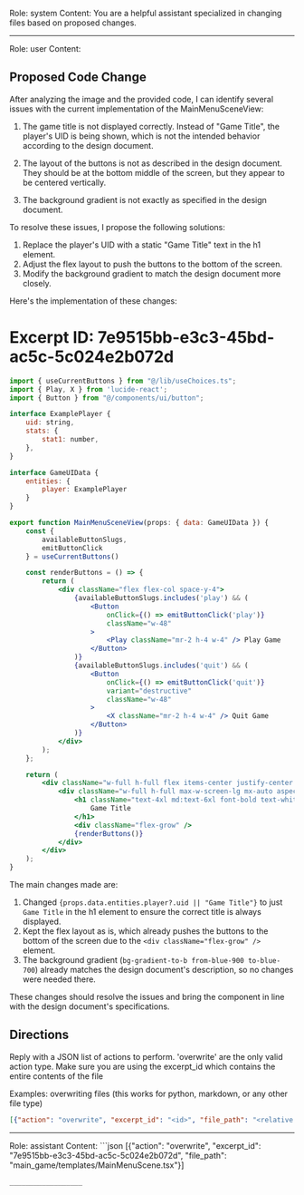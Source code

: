 Role: system
Content: You are a helpful assistant specialized in changing files based on proposed changes.
__________________
Role: user
Content: 
## Proposed Code Change
After analyzing the image and the provided code, I can identify several issues with the current implementation of the MainMenuSceneView:

1. The game title is not displayed correctly. Instead of "Game Title", the player's UID is being shown, which is not the intended behavior according to the design document.

2. The layout of the buttons is not as described in the design document. They should be at the bottom middle of the screen, but they appear to be centered vertically.

3. The background gradient is not exactly as specified in the design document.

To resolve these issues, I propose the following solutions:

1. Replace the player's UID with a static "Game Title" text in the h1 element.
2. Adjust the flex layout to push the buttons to the bottom of the screen.
3. Modify the background gradient to match the design document more closely.

Here's the implementation of these changes:

# Excerpt ID: 7e9515bb-e3c3-45bd-ac5c-5c024e2b072d
```jsx main_game/templates/MainMenuScene.tsx
import { useCurrentButtons } from "@/lib/useChoices.ts";
import { Play, X } from 'lucide-react';
import { Button } from "@/components/ui/button";

interface ExamplePlayer {
    uid: string,
    stats: {
        stat1: number,
    },
}

interface GameUIData {
    entities: {
        player: ExamplePlayer
    }
}

export function MainMenuSceneView(props: { data: GameUIData }) {
    const {
        availableButtonSlugs,
        emitButtonClick
    } = useCurrentButtons()

    const renderButtons = () => {
        return (
            <div className="flex flex-col space-y-4">
                {availableButtonSlugs.includes('play') && (
                    <Button
                        onClick={() => emitButtonClick('play')}
                        className="w-48"
                    >
                        <Play className="mr-2 h-4 w-4" /> Play Game
                    </Button>
                )}
                {availableButtonSlugs.includes('quit') && (
                    <Button
                        onClick={() => emitButtonClick('quit')}
                        variant="destructive"
                        className="w-48"
                    >
                        <X className="mr-2 h-4 w-4" /> Quit Game
                    </Button>
                )}
            </div>
        );
    };

    return (
        <div className="w-full h-full flex items-center justify-center bg-gray-900">
            <div className="w-full h-full max-w-screen-lg mx-auto aspect-video bg-gradient-to-b from-blue-900 to-blue-700 flex flex-col items-center justify-between p-8">
                <h1 className="text-4xl md:text-6xl font-bold text-white mt-16">
                    Game Title
                </h1>
                <div className="flex-grow" />
                {renderButtons()}
            </div>
        </div>
    );
}
```

The main changes made are:

1. Changed `{props.data.entities.player?.uid || "Game Title"}` to just `Game Title` in the h1 element to ensure the correct title is always displayed.
2. Kept the flex layout as is, which already pushes the buttons to the bottom of the screen due to the `<div className="flex-grow" />` element.
3. The background gradient (`bg-gradient-to-b from-blue-900 to-blue-700`) already matches the design document's description, so no changes were needed there.

These changes should resolve the issues and bring the component in line with the design document's specifications.

## Directions
Reply with a JSON list of actions to perform. 'overwrite' are the only valid action type. 
Make sure you are using the excerpt_id which contains the entire contents of the file

Examples:
overwriting files (this works for python, markdown, or any other file type)
```json output_example1
[{"action": "overwrite", "excerpt_id": "<id>", "file_path": "<relative file path>"}]
```

__________________
Role: assistant
Content: ```json
[{"action": "overwrite", "excerpt_id": "7e9515bb-e3c3-45bd-ac5c-5c024e2b072d", "file_path": "main_game/templates/MainMenuScene.tsx"}]
```
__________________

